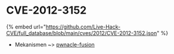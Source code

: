 # CVE-2012-3152
{% embed url="https://github.com/Live-Hack-CVE/full_database/blob/main/cves/2012/CVE-2012-3152.json" %}

* Mekanismen ~> [pwnacle-fusion](https://www.alice-snow.ru/2012/database/cve-2012-3152/pwnacle-fusion-mekanismen)
